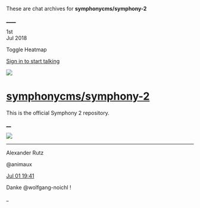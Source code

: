 These are chat archives for **symphonycms/symphony-2**

[__](/symphonycms/symphony-2/archives/2018/07/02)[__](/symphonycms/symphony-2/archives/2018/06/30)

1st  
Jul 2018

Toggle Heatmap

[Sign in to start talking](/login?action=login&button=archive-login)

![](https://avatars-02.gitter.im/group/iv/3/57542c45c43b8c601977197e?s=48)

#  [symphonycms/symphony-2](/symphonycms/symphony-2)

This is the official Symphony 2 repository.

[ __](/orgs/symphonycms/rooms "More symphonycms rooms")

![](https://avatars2.githubusercontent.com/u/446874?v=4&s=30)

____

Alexander Rutz

@animaux

[Jul 01
19:41](https://gitter.im/symphonycms/symphony-2?at=5b392e4e60c387078354c006)

Danke @wolfgang-noichl !

_

